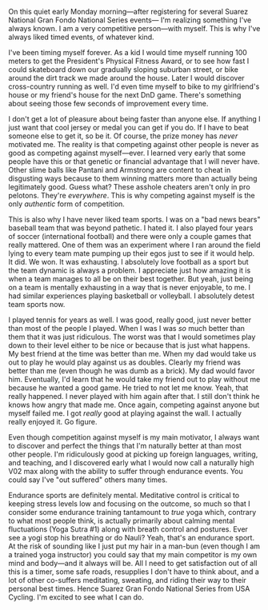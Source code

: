 On this quiet early Monday morning—after registering for several Suarez National Gran Fondo National Series events— I'm realizing something I've always known. I am a very competitive person—with myself. This is why I've always liked timed events, of whatever kind.

I've been timing myself forever. As a kid I would time myself running 100 meters to get the President's Physical Fitness Award, or to see how fast I could skateboard down our gradually sloping suburban street, or bike around the dirt track we made around the house. Later I would discover cross-country running as well. I'd even time myself to bike to my girlfriend's house or my friend's house for the next DnD game. There's something about seeing those few seconds of improvement every time.

I don't get a lot of pleasure about being faster than anyone else. If anything I just want that cool jersey or medal you can get if you do. If I have to beat someone else to get it, so be it. Of course, the prize money has *never* motivated me. The reality is that competing against other people is never as good as competing against myself—ever. I learned very early that some people have this or that genetic or financial advantage that I will never have.  Other slime balls like Pantani and Armstrong are content to cheat in disgusting ways because to them winning matters more than actually being legitimately good. Guess what? These asshole cheaters aren't only in pro pelotons. They're *everywhere*. This is why competing against myself is the only *authentic* form of competition.

This is also why I have never liked team sports. I was on a "bad news bears" baseball team that was beyond pathetic. I hated it. I also played four years of soccer (international football) and there were only a couple games that really mattered. One of them was an experiment where I ran around the field lying to every team mate pumping up their egos just to see if it would help. It did. We won. It was exhausting. I absolutely love football as a sport but the team dynamic is always a problem. I appreciate just how amazing it is when a team manages to all be on their best together. But yeah, just being on a team is mentally exhausting in a way that is never enjoyable, to me. I had similar experiences playing basketball or volleyball. I absolutely detest team sports now.

I played tennis for years as well. I was good, really good, just never better than most of the people I played.  When I was I was *so* much better than them that it was just ridiculous. The worst was that I would sometimes play down to their level either to be nice or because that is just what happens. My best friend at the time was better than me. When my dad would take us out to play he would play against us as doubles. Clearly my friend was better than me (even though he was dumb as a brick). My dad would favor him. Eventually, I'd learn that he would take my friend out to play without me because he wanted a good game. He tried to not let me know. Yeah, that really happened. I never played with him again after that. I still don't think he knows how angry that made me. Once again, competing against anyone but myself failed me. I got *really* good at playing against the wall. I actually really enjoyed it. Go figure.

Even though competition against myself is my main motivator, I always want to discover and perfect the things that I'm naturally better at than most other people. I'm ridiculously good at picking up foreign languages, writing, and teaching, and I discovered early what I would now call a naturally high V02 max along with the ability to suffer through endurance events. You could say I've "out suffered" others many times. 

Endurance sports are definitely mental.  Meditative control is critical to keeping stress levels low and focusing on the outcome, so much so that I consider some endurance training tantamount to *true* yoga which, contrary to what most people think, is actually primarily about calming mental fluctuations (Yoga Sutra #1) along with breath control and postures. Ever see a yogi stop his breathing or do Nauli? Yeah, that's an endurance sport. At the risk of sounding like I just put my hair in a man-bun (even though I am a trained yoga instructor) you could say that my main competitor is my own mind and body—and it always will be. All I need to get satisfaction out of all this is a timer, some safe roads, resupplies I don't have to think about, and a lot of other co-suffers meditating, sweating, and riding their way to their personal best times. Hence Suarez Gran Fondo National Series from USA Cycling. I'm excited to see what I can do.
